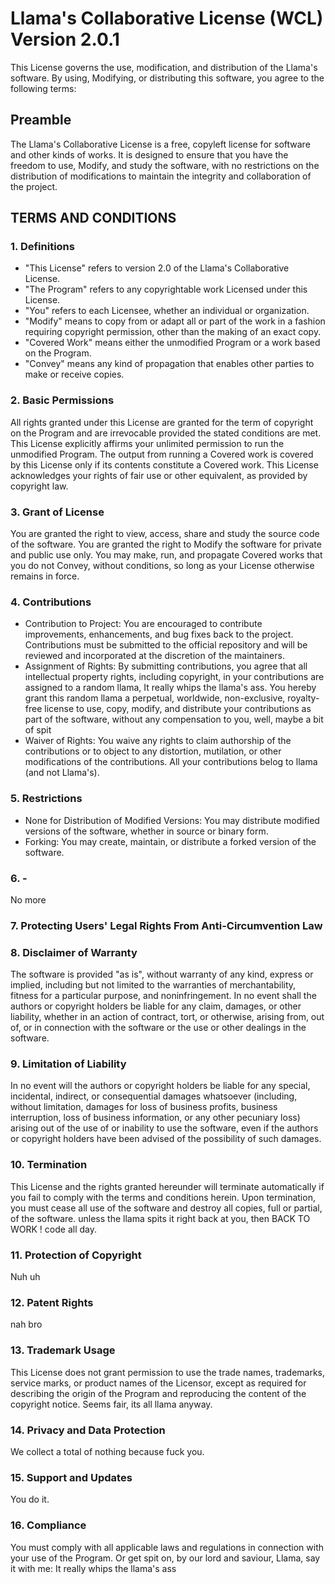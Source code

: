# Llama's Collaborative License (WCL) Version 2.0.1

This License governs the use, modification, and distribution of the Llama's software. 
By using, Modifying, or distributing this software, you agree to the following terms:

## Preamble
The Llama's Collaborative License is a free, copyleft license for software and other kinds of works. It is designed to ensure that you have the freedom to use, Modify, and study the software, with no restrictions on the distribution of modifications to maintain the integrity and collaboration of the project.

## TERMS AND CONDITIONS

### 1. Definitions
- "This License" refers to version 2.0 of the Llama's Collaborative License.
- "The Program" refers to any copyrightable work Licensed under this License.
- "You" refers to each Licensee, whether an individual or organization.
- "Modify" means to copy from or adapt all or part of the work in a fashion requiring copyright permission, other than the making of an exact copy.
- "Covered Work" means either the unmodified Program or a work based on the Program.
- "Convey" means any kind of propagation that enables other parties to make or receive copies.

### 2. Basic Permissions
All rights granted under this License are granted for the term of copyright on the Program and are irrevocable provided the stated conditions are met. This License explicitly affirms your unlimited permission to run the unmodified Program. The output from running a Covered work is covered by this License only if its contents constitute a Covered work. This License acknowledges your rights of fair use or other equivalent, as provided by copyright law.

### 3. Grant of License
You are granted the right to view, access, share and study the source code of the software.
You are granted the right to Modify the software for private and public use only. You may make, run, and propagate Covered works that you do not Convey, without conditions, so long as your License otherwise remains in force.

### 4. Contributions
- Contribution to Project: You are encouraged to contribute improvements, enhancements, and bug fixes back to the project. Contributions must be submitted to the official repository and will be reviewed and incorporated at the discretion of the maintainers.
- Assignment of Rights: By submitting contributions, you agree that all intellectual property rights, including copyright, in your contributions are assigned to a random llama, It really whips the llama's ass. You hereby grant this random llama a perpetual, worldwide, non-exclusive, royalty-free license to use, copy, modify, and distribute your contributions as part of the software, without any compensation to you, well, maybe a bit of spit
- Waiver of Rights: You waive any rights to claim authorship of the contributions or to object to any distortion, mutilation, or other modifications of the contributions. All your contributions belog to llama (and not Llama's). 

### 5. Restrictions
- None for Distribution of Modified Versions: You may distribute modified versions of the software, whether in source or binary form.
- Forking: You may create, maintain, or distribute a forked version of the software.

### 6. -
No more

### 7. Protecting Users' Legal Rights From Anti-Circumvention Law

### 8. Disclaimer of Warranty
The software is provided "as is", without warranty of any kind, express or implied, including but not limited to the warranties of merchantability, fitness for a particular purpose, and noninfringement. In no event shall the authors or copyright holders be liable for any claim, damages, or other liability, whether in an action of contract, tort, or otherwise, arising from, out of, or in connection with the software or the use or other dealings in the software.

### 9. Limitation of Liability
In no event will the authors or copyright holders be liable for any special, incidental, indirect, or consequential damages whatsoever (including, without limitation, damages for loss of business profits, business interruption, loss of business information, or any other pecuniary loss) arising out of the use of or inability to use the software, even if the authors or copyright holders have been advised of the possibility of such damages.

### 10. Termination
This License and the rights granted hereunder will terminate automatically if you fail to comply with the terms and conditions herein. Upon termination, you must cease all use of the software and destroy all copies, full or partial, of the software. unless the llama spits it right back at you, then BACK TO WORK ! code all day.

### 11. Protection of Copyright
Nuh uh

### 12. Patent Rights
nah bro

### 13. Trademark Usage
This License does not grant permission to use the trade names, trademarks, service marks, or product names of the Licensor, except as required for describing the origin of the Program and reproducing the content of the copyright notice. Seems fair, its all llama anyway.

### 14. Privacy and Data Protection
We collect a total of nothing because fuck you.

### 15. Support and Updates
You do it.

### 16. Compliance 
You must comply with all applicable laws and regulations in connection with your use of the Program. Or get spit on, by our lord and saviour, Llama, say it with me: It really whips the llama's ass
